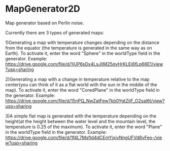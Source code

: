 # MapGenerator2D
Map generator based on Perlin noise.

Currently there are 3 types of generated maps:

1)Generating a map with temperature changes depending on the distance from the equator (the temperature is generated in the same way as on Earth).
To activate it, enter the word "Sphere" in the worldType field in the generator. Example: https://drive.google.com/file/d/1jUP6sDx4LsJlIM25qyHrKLEi6fLp66E1/view?usp=sharing

2)Generating a map with a change in temperature relative to the map center(you can think of it as a flat world with the sun in the middle of the map).
To activate it, enter the word "CoredPlane" in the worldType field in the generator. Example: https://drive.google.com/file/d/15nPQ_NwZatFew7kb0YgtZiIF_O2sal6t/view?usp=sharing

3)A simple flat map is generated with the temperature depending on the height(at the height between the water level and the mountain level, the temperature is 0.25 of the maximum).
To activate it, enter the word "Plane" in the worldType field in the generator. Example: https://drive.google.com/file/d/1f4L7MsfId4dCEmYjxjvNngUFVd8vFeo-/view?usp=sharing
